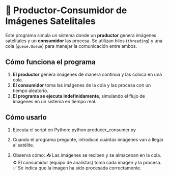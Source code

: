 # 📡 Productor-Consumidor de Imágenes Satelitales

Este programa simula un sistema donde un **productor** genera imágenes satelitales y un **consumidor** las procesa. Se utilizan hilos (`threading`) y una cola (`queue.Queue`) para manejar la comunicación entre ambos.

## Cómo funciona el programa
1. **El productor** genera imágenes de manera continua y las coloca en una cola.
2. **El consumidor** toma las imágenes de la cola y las procesa con un tiempo aleatorio.
3. **El programa se ejecuta indefinidamente**, simulando el flujo de imágenes en un sistema en tiempo real.

## Cómo usarlo
1. Ejecuta el script en Python:
   python producer_consumer.py
2. Cuando el programa pregunte, introduce cuántas imágenes van a llegar al satélite.

3. Observa cómo:
📥 Las imágenes se reciben y se almacenan en la cola.
⚙️ El consumidor (equipo de analistas) toma cada imagen y la procesa.
✅ Se indica que la imagen ha sido procesada correctamente.

